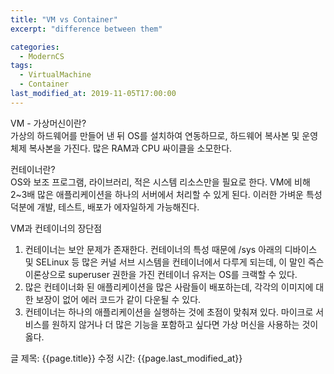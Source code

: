 ```yaml
---
title: "VM vs Container"
excerpt: "difference between them"

categories:
  - ModernCS
tags:
  - VirtualMachine
  - Container
last_modified_at: 2019-11-05T17:00:00
---
```


VM - 가상머신이란?    
가상의 하드웨어를 만들어 낸 뒤 OS를 설치하여 연동하므로, 하드웨어 복사본 및 운영체제 복사본을 가진다. 많은 RAM과 CPU 싸이클을 소모한다.   

컨테이너란?  
OS와 보조 프로그램, 라이브러리, 적은 시스템 리소스만을 필요로 한다. VM에 비해 2~3배 많은 애플리케이션을 하나의 서버에서 처리할 수 있게 된다. 이러한 가벼운 특성 덕분에 개발, 테스트, 배포가 에자일하게 가능해진다.    

VM과 컨테이너의 장단점  
1. 컨테이너는 보안 문제가 존재한다. 컨테이너의 특성 때문에 /sys 아래의 디바이스 및 SELinux 등 많은 커널 서브 시스템을 컨테이너에서 다루게 되는데, 이 말인 즉슨 이론상으로 superuser 권한을 가진 컨테이너 유저는 OS를 크랙할 수 있다.
2. 많은 컨테이너화 된 애플리케이션을 많은 사람들이 배포하는데, 각각의 이미지에 대한 보장이 없어 에러 코드가 같이 다운될 수 있다.
3. 컨테이너는 하나의 애플리케이션을 실행하는 것에 초점이 맞춰져 있다. 마이크로 서비스를 원하지 않거나 더 많은 기능을 포함하고 싶다면 가상 머신을 사용하는 것이 옳다.

글 제목: {{page.title}}
수정 시간: {{page.last_modified_at}}
